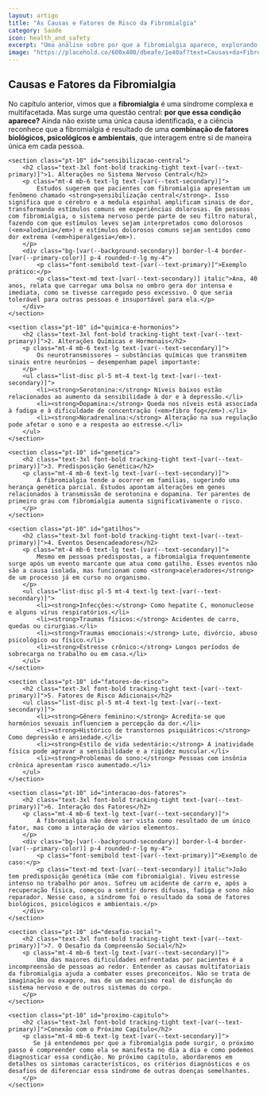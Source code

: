 ```yaml
---
layout: artigo
title: "As Causas e Fatores de Risco da Fibromialgia"
category: Saúde
icon: health_and_safety
excerpt: "Uma análise sobre por que a fibromialgia aparece, explorando a combinação de fatores biológicos, genéticos, psicológicos e ambientais que desencadeiam a síndrome."
image: "https://placehold.co/600x400/dbeafe/1e40af?text=Causas+da+Fibromialgia"
---
```


<article>
    <h1 class="text-4xl font-extrabold tracking-tight text-[var(--text-primary)] sm:text-5xl">Causas e Fatores da Fibromialgia</h1>
    <p class="mt-6 text-lg text-[var(--text-secondary)]">
        No capítulo anterior, vimos que a <strong>fibromialgia</strong> é uma síndrome complexa e multifacetada. Mas surge uma questão central: <strong>por que essa condição aparece?</strong> Ainda não existe uma única causa identificada, e a ciência reconhece que a fibromialgia é resultado de uma <strong>combinação de fatores biológicos, psicológicos e ambientais</strong>, que interagem entre si de maneira única em cada pessoa.
    </p>

    <section class="pt-10" id="sensibilizacao-central">
        <h2 class="text-3xl font-bold tracking-tight text-[var(--text-primary)]">1. Alterações no Sistema Nervoso Central</h2>
        <p class="mt-4 mb-6 text-lg text-[var(--text-secondary)]">
            Estudos sugerem que pacientes com fibromialgia apresentam um fenômeno chamado <strong>sensibilização central</strong>. Isso significa que o cérebro e a medula espinhal amplificam sinais de dor, transformando estímulos comuns em experiências dolorosas. Em pessoas com fibromialgia, o sistema nervoso perde parte de seu filtro natural, fazendo com que estímulos leves sejam interpretados como dolorosos (<em>alodinia</em>) e estímulos dolorosos comuns sejam sentidos como dor extrema (<em>hiperalgesia</em>).
        </p>
        <div class="bg-[var(--background-secondary)] border-l-4 border-[var(--primary-color)] p-4 rounded-r-lg my-4">
            <p class="font-semibold text-[var(--text-primary)]">Exemplo prático:</p>
            <p class="text-md text-[var(--text-secondary)] italic">Ana, 40 anos, relata que carregar uma bolsa no ombro gera dor intensa e imediata, como se tivesse carregado peso excessivo. O que seria tolerável para outras pessoas é insuportável para ela.</p>
        </div>
    </section>

    <section class="pt-10" id="quimica-e-hormonios">
        <h2 class="text-3xl font-bold tracking-tight text-[var(--text-primary)]">2. Alterações Químicas e Hormonais</h2>
        <p class="mt-4 mb-6 text-lg text-[var(--text-secondary)]">
            Os neurotransmissores — substâncias químicas que transmitem sinais entre neurônios — desempenham papel importante:
        </p>
        <ul class="list-disc pl-5 mt-4 text-lg text-[var(--text-secondary)]">
            <li><strong>Serotonina:</strong> Níveis baixos estão relacionados ao aumento da sensibilidade à dor e à depressão.</li>
            <li><strong>Dopamina:</strong> Queda nos níveis está associada à fadiga e à dificuldade de concentração (<em>fibro fog</em>).</li>
            <li><strong>Noradrenalina:</strong> Alteração na sua regulação pode afetar o sono e a resposta ao estresse.</li>
        </ul>
    </section>

    <section class="pt-10" id="genetica">
        <h2 class="text-3xl font-bold tracking-tight text-[var(--text-primary)]">3. Predisposição Genética</h2>
        <p class="mt-4 mb-6 text-lg text-[var(--text-secondary)]">
            A fibromialgia tende a ocorrer em famílias, sugerindo uma herança genética parcial. Estudos apontam alterações em genes relacionados à transmissão de serotonina e dopamina. Ter parentes de primeiro grau com fibromialgia aumenta significativamente o risco.
        </p>
    </section>

    <section class="pt-10" id="gatilhos">
        <h2 class="text-3xl font-bold tracking-tight text-[var(--text-primary)]">4. Eventos Desencadeadores</h2>
        <p class="mt-4 mb-6 text-lg text-[var(--text-secondary)]">
            Mesmo em pessoas predispostas, a fibromialgia frequentemente surge após um evento marcante que atua como gatilho. Esses eventos não são a causa isolada, mas funcionam como <strong>aceleradores</strong> de um processo já em curso no organismo.
        </p>
        <ul class="list-disc pl-5 mt-4 text-lg text-[var(--text-secondary)]">
            <li><strong>Infecções:</strong> Como hepatite C, mononucleose e alguns vírus respiratórios.</li>
            <li><strong>Traumas físicos:</strong> Acidentes de carro, quedas ou cirurgias.</li>
            <li><strong>Traumas emocionais:</strong> Luto, divórcio, abuso psicológico ou físico.</li>
            <li><strong>Estresse crônico:</strong> Longos períodos de sobrecarga no trabalho ou em casa.</li>
        </ul>
    </section>

    <section class="pt-10" id="fatores-de-risco">
        <h2 class="text-3xl font-bold tracking-tight text-[var(--text-primary)]">5. Fatores de Risco Adicionais</h2>
        <ul class="list-disc pl-5 mt-4 text-lg text-[var(--text-secondary)]">
            <li><strong>Gênero feminino:</strong> Acredita-se que hormônios sexuais influenciem a percepção da dor.</li>
            <li><strong>Histórico de transtornos psiquiátricos:</strong> Como depressão e ansiedade.</li>
            <li><strong>Estilo de vida sedentário:</strong> A inatividade física pode agravar a sensibilidade e a rigidez muscular.</li>
            <li><strong>Problemas do sono:</strong> Pessoas com insônia crônica apresentam risco aumentado.</li>
        </ul>
    </section>
    
    <section class="pt-10" id="interacao-dos-fatores">
        <h2 class="text-3xl font-bold tracking-tight text-[var(--text-primary)]">6. Interação dos Fatores</h2>
        <p class="mt-4 mb-6 text-lg text-[var(--text-secondary)]">
            A fibromialgia não deve ser vista como resultado de um único fator, mas como a interação de vários elementos.
        </p>
        <div class="bg-[var(--background-secondary)] border-l-4 border-[var(--primary-color)] p-4 rounded-r-lg my-4">
            <p class="font-semibold text-[var(--text-primary)]">Exemplo de caso:</p>
            <p class="text-md text-[var(--text-secondary)] italic">João tem predisposição genética (mãe com fibromialgia). Viveu estresse intenso no trabalho por anos. Sofreu um acidente de carro e, após a recuperação física, começou a sentir dores difusas, fadiga e sono não reparador. Nesse caso, a síndrome foi o resultado da soma de fatores biológicos, psicológicos e ambientais.</p>
        </div>
    </section>

    <section class="pt-10" id="desafio-social">
        <h2 class="text-3xl font-bold tracking-tight text-[var(--text-primary)]">7. O Desafio da Compreensão Social</h2>
        <p class="mt-4 mb-6 text-lg text-[var(--text-secondary)]">
            Uma das maiores dificuldades enfrentadas por pacientes é a incompreensão de pessoas ao redor. Entender as causas multifatoriais da fibromialgia ajuda a combater esses preconceitos. Não se trata de imaginação ou exagero, mas de um mecanismo real de disfunção do sistema nervoso e de outros sistemas do corpo.
        </p>
    </section>
    
    <section class="pt-10" id="proximo-capitulo">
        <h2 class="text-3xl font-bold tracking-tight text-[var(--text-primary)]">Conexão com o Próximo Capítulo</h2>
        <p class="mt-4 mb-6 text-lg text-[var(--text-secondary)]">
           Se já entendemos por que a fibromialgia pode surgir, o próximo passo é compreender como ela se manifesta no dia a dia e como podemos diagnosticar essa condição. No próximo capítulo, abordaremos em detalhes os sintomas característicos, os critérios diagnósticos e os desafios de diferenciar essa síndrome de outras doenças semelhantes.
        </p>
    </section>
</article>
